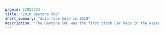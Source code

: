 ```yaml
---
pageid: 22059323
title: "2010 Daytona 500"
short_summary: "Auto race held in 2010"
description: "The Daytona 500 was the first Stock Car Race in the Nascar Sprint Cup Series 2010. The 52nd Daytona 500 was held on february 14 2010 at daytona Beach Florida at daytona international Speedway before a Crowd of about 175000 Attendees. Jamie Mcmurray of earnhardt Ganassi racing won the 208-lap Race from 13th Place. Dale Earnhardt Jr. Of Hendrick Motorsports finished in second, and Roush Fenway Racing's Greg Biffle was third."
---
```

